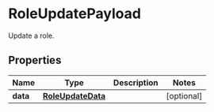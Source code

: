 

# RoleUpdatePayload

Update a role.
## Properties

Name | Type | Description | Notes
------------ | ------------- | ------------- | -------------
**data** | [**RoleUpdateData**](RoleUpdateData.md) |  |  [optional]



